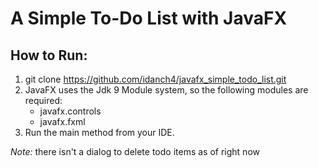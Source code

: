 # A Simple To-Do List with JavaFX
## How to Run:
1. git clone https://github.com/idanch4/javafx_simple_todo_list.git
2. JavaFX uses the Jdk 9 Module system, so the following modules are required:
    * javafx.controls
    * javafx.fxml
3. Run the main method from your IDE.


*Note:* there isn't a dialog to delete todo items as of right now
